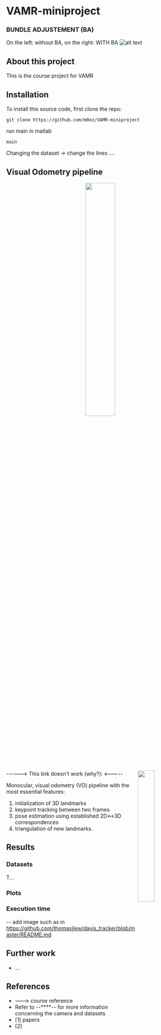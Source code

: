 # VAMR-miniproject

### BUNDLE ADJUSTEMENT (BA)
On the left: without BA, on the right: WITH BA
![alt text](https://github.com/m0oz/VAMR-miniproject/blob/master/ressources/traj_gif_combined.gif)<br />

## About this project
This is the course project for VAMR

## Installation
To install this source code, first clone the repo:
```
git clone https://github.com/m0oz/VAMR-miniproject
```

run main in matlab
```
main
```

Changing the dataset
-> change the lines ....


## Visual Odometry pipeline

<p align="center">
  <img src="https://github.com/m0oz/VAMR-miniproject/blob/master/ressources/vo_pipeline.png" width="40%"/>
</p>
------> This link doesn't work (why?): <-----
<img src="rhttps://github.com/m0oz/VAMR-miniproject/blob/master/ressources/vo_pipeline.png" align="right" width="30%"/>

Monocular, visual odometry (VO) pipeline with the most essential features:

1. initialization of 3D landmarks
2. keypoint tracking between two frames
3. pose estimation using established 2D↔3D correspondences
4. triangulation of new landmarks.

## Results
### Datasets
T...

### Plots

### Execution time
-- add image such as in https://github.com/thomasjlew/davis_tracker/blob/master/README.md

## Further work
- ...

## References
- ---> course reference
- Refer to --****-- for more information concerning the camera and datasets
- [1] papers
- [2] 




